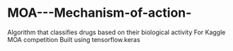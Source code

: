 # MOA---Mechanism-of-action-
Algorithm that classifies drugs based on their biological activity
For Kaggle MOA competition
Built using tensorflow.keras
